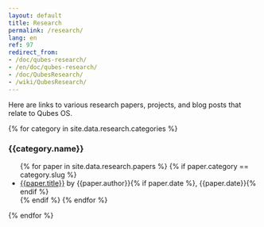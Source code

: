```yaml
---
layout: default
title: Research
permalink: /research/
lang: en
ref: 97
redirect_from:
- /doc/qubes-research/
- /en/doc/qubes-research/
- /doc/QubesResearch/
- /wiki/QubesResearch/
---
```


Here are links to various research papers, projects, and blog posts that relate
to Qubes OS.

{% for category in site.data.research.categories %}
  <h3>{{category.name}}</h3>
  <ul class="add-top more-bottom">
  {% for paper in site.data.research.papers %}
    {% if paper.category == category.slug %}
    <li>
      <a href="{{paper.url}}">{{paper.title}}</a> by {{paper.author}}{% if paper.date %}, {{paper.date}}{% endif %}
    </li>
    {% endif %}
  {% endfor %}
  </ul>
{% endfor %}
